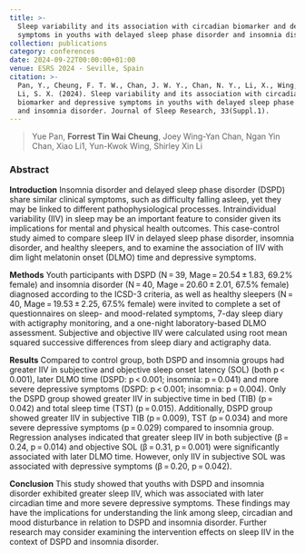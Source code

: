 ```yaml
---
title: >-
  Sleep variability and its association with circadian biomarker and depressive
  symptoms in youths with delayed sleep phase disorder and insomnia disorder
collection: publications
category: conferences
date: 2024-09-22T00:00:00+01:00
venue: ESRS 2024 - Seville, Spain
citation: >-
  Pan, Y., Cheung, F. T. W., Chan, J. W. Y., Chan, N. Y., Li, X., Wing, Y. K., &
  Li, S. X. (2024). Sleep variability and its association with circadian
  biomarker and depressive symptoms in youths with delayed sleep phase disorder
  and insomnia disorder. Journal of Sleep Research, 33(Suppl.1).
---
```

> Yue Pan, **Forrest Tin Wai Cheung**, Joey Wing-Yan Chan, Ngan Yin Chan, Xiao Li1, Yun-Kwok Wing, Shirley Xin Li

### Abstract

**Introduction** Insomnia disorder and delayed sleep phase disorder (DSPD) share similar clinical symptoms, such as difficulty falling asleep, yet they may be linked to different pathophysiological processes. Intraindividual variability (IIV) in sleep may be an important feature to consider given its implications for mental and physical health outcomes. This case-control study aimed to compare sleep IIV in delayed sleep phase disorder, insomnia disorder, and healthy sleepers, and to examine the association of IIV with dim light melatonin onset (DLMO) time and depressive symptoms.

**Methods** Youth participants with DSPD (N = 39, Mage = 20.54 ± 1.83, 69.2% female) and insomnia disorder (N = 40, Mage = 20.60 ± 2.01, 67.5% female) diagnosed according to the ICSD-3 criteria, as well as healthy sleepers (N = 40, Mage = 19.53 ± 2.25, 67.5% female) were invited to complete a set of questionnaires on sleep- and mood-related symptoms, 7-day sleep diary with actigraphy monitoring, and a one-night laboratory-based DLMO assessment. Subjective and objective IIV were calculated using root mean squared successive differences from sleep diary and actigraphy data.

**Results** Compared to control group, both DSPD and insomnia groups had greater IIV in subjective and objective sleep onset latency (SOL) (both p &lt; 0.001), later DLMO time (DSPD: p &lt; 0.001; insomnia: p = 0.041) and more severe depressive symptoms (DSPD: p &lt; 0.001; insomnia: p = 0.004). Only the DSPD group showed greater IIV in subjective time in bed (TIB) (p = 0.042) and total sleep time (TST) (p = 0.015). Additionally, DSPD group showed greater IIV in subjective TIB (p = 0.009), TST (p = 0.034) and more severe depressive symptoms (p = 0.029) compared to insomnia group. Regression analyses indicated that greater sleep IIV in both subjective (β = 0.24, p = 0.014) and objective SOL (β = 0.31, p = 0.001) were significantly associated with later DLMO time. However, only IIV in subjective SOL was associated with depressive symptoms (β = 0.20, p = 0.042).

**Conclusion** This study showed that youths with DSPD and insomnia disorder exhibited greater sleep IIV, which was associated with later circadian time and more severe depressive symptoms. These findings may have the implications for understanding the link among sleep, circadian and mood disturbance in relation to DSPD and insomnia disorder. Further research may consider examining the intervention effects on sleep IIV in the context of DSPD and insomnia disorder.